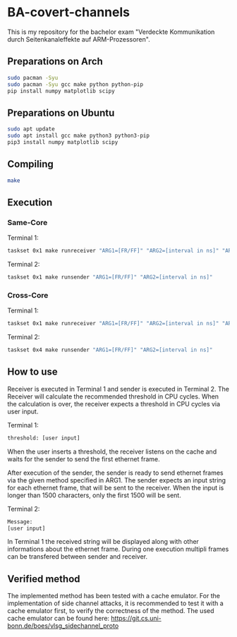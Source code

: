 # BA-covert-channels
This is my repository for the bachelor exam "Verdeckte Kommunikation durch Seitenkanaleffekte auf ARM-Prozessoren".

## Preparations on Arch

```bash
sudo pacman -Syu
sudo pacman -Syu gcc make python python-pip 
pip install numpy matplotlib scipy
```

## Preparations on Ubuntu

```bash
sudo apt update
sudo apt install gcc make python3 python3-pip
pip3 install numpy matplotlib scipy
```

## Compiling

```bash
make
```

## Execution

### Same-Core
Terminal 1:
```bash
taskset 0x1 make runreceiver "ARG1=[FR/FF]" "ARG2=[interval in ns]" "ARG3=SC"
```
Terminal 2:
```bash
taskset 0x1 make runsender "ARG1=[FR/FF]" "ARG2=[interval in ns]"
```

### Cross-Core

Terminal 1:
```bash
taskset 0x1 make runreceiver "ARG1=[FR/FF]" "ARG2=[interval in ns]" "ARG3=CC"
```
Terminal 2:
```bash
taskset 0x4 make runsender "ARG1=[FR/FF]" "ARG2=[interval in ns]"
```

## How to use

Receiver is executed in Terminal 1 and sender is executed in Terminal 2. The Receiver will calculate the recommended threshold in CPU cycles. When the calculation is over, the receiver expects a threshold in CPU cycles via user input.

Terminal 1:
```bash
threshold: [user input]
```

When the user inserts a threshold, the receiver listens on the cache and waits for the sender to send the first ethernet frame.

After execution of the sender, the sender is ready to send ethernet frames via the given method specified in ARG1. The sender expects an input string for each ethernet frame, that will be sent to the receiver. When the input is longer than 1500 characters, only the first 1500 will be sent.

Terminal 2:
```bash
Message:
[user input]
```

In Terminal 1 the received string will be displayed along with other informations about the ethernet frame. During one execution multipli frames can be transfered between sender and receiver.

## Verified method

The implemented method has been tested with a cache emulator. For the implementation of side channel attacks, it is recommended to test it with a cache emulator first, to verify the correctness of the method.
The used cache emulator can be found here: https://git.cs.uni-bonn.de/boes/vlsg_sidechannel_proto
